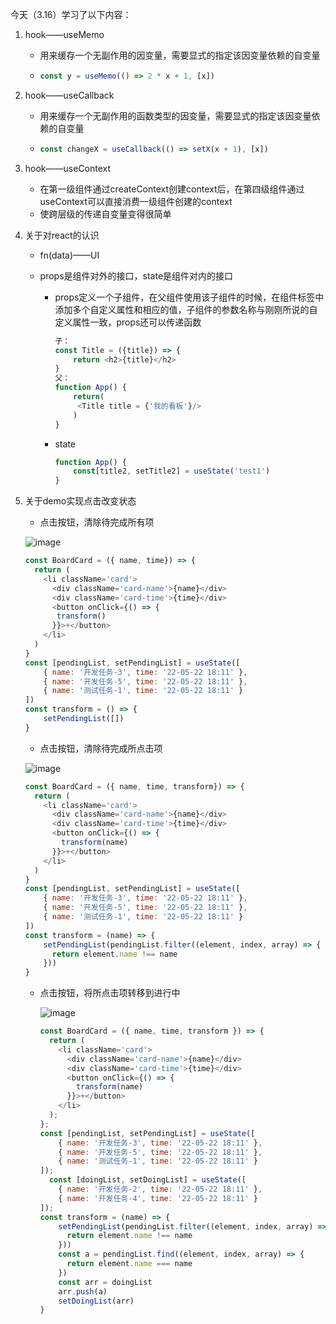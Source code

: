 今天（3.16）学习了以下内容：

1. hook——useMemo

   - 用来缓存一个无副作用的因变量，需要显式的指定该因变量依赖的自变量

   - ```js
     const y = useMemo(() => 2 * x + 1, [x])
     ```

2. hook——useCallback

   - 用来缓存一个无副作用的函数类型的因变量，需要显式的指定该因变量依赖的自变量

   - ```js
     const changeX = useCallback(() => setX(x + 1), [x])
     ```

3. hook——useContext

   - 在第一级组件通过createContext创建context后，在第四级组件通过useContext可以直接消费一级组件创建的context
   - 使跨层级的传递自变量变得很简单

4. 关于对react的认识

   - fn(data)——UI

   - props是组件对外的接口，state是组件对内的接口

     - props定义一个子组件，在父组件使用该子组件的时候，在组件标签中添加多个自定义属性和相应的值，子组件的参数名称与刚刚所说的自定义属性一致，props还可以传递函数

       ```js
       子：
       const Title = ({title}) => {
           return <h2>{title}</h2>
       }
       父：
       function App() {
           return(
           	<Title title = {'我的看板'}/>
           )
       }
       ```

     - state

       ```js
       function App() {
           const[title2, setTitle2] = useState('test1')
       }
       ```

5. 关于demo实现点击改变状态

   - 点击按钮，清除待完成所有项

     
   ![image](https://user-images.githubusercontent.com/88357094/225797472-b1bf6796-f3bd-4e61-b26a-27b59363323e.png)

     ```js
     const BoardCard = ({ name, time}) => {
       return (
         <li className='card'>
           <div className='card-name'>{name}</div>
           <div className='card-time'>{time}</div>
           <button onClick={() => {
           	transform()
           }}>+</button>
         </li>
       )
     }
     const [pendingList, setPendingList] = useState([
         { name: '开发任务-3', time: '22-05-22 18:11' },
         { name: '开发任务-5', time: '22-05-22 18:11' },
         { name: '测试任务-1', time: '22-05-22 18:11' }
     ])
     const transform = () => {
         setPendingList([])
     }
     ```

   - 点击按钮，清除待完成所点击项

    ![image](https://user-images.githubusercontent.com/88357094/225797502-b906efbc-dc4d-4783-a370-fb33cc8cab27.png)


     ```js
     const BoardCard = ({ name, time, transform}) => {
       return (
         <li className='card'>
           <div className='card-name'>{name}</div>
           <div className='card-time'>{time}</div>
           <button onClick={() => {
             transform(name)
           }}>+</button>
         </li>
       )
     }
     const [pendingList, setPendingList] = useState([
         { name: '开发任务-3', time: '22-05-22 18:11' },
         { name: '开发任务-5', time: '22-05-22 18:11' },
         { name: '测试任务-1', time: '22-05-22 18:11' }
     ])
     const transform = (name) => {
         setPendingList(pendingList.filter((element, index, array) => {
           return element.name !== name
         }))
     }
     ```

   - 点击按钮，将所点击项转移到进行中

     ![image](https://user-images.githubusercontent.com/88357094/225797549-95df04bf-a751-416a-9196-7aab698ae5fc.png)

     ```js
     const BoardCard = ({ name, time, transform }) => {
       return (
         <li className='card'>
           <div className='card-name'>{name}</div>
           <div className='card-time'>{time}</div>
           <button onClick={() => {
             transform(name)
           }}>+</button>
         </li>
       );
     };
     const [pendingList, setPendingList] = useState([
         { name: '开发任务-3', time: '22-05-22 18:11' },
         { name: '开发任务-5', time: '22-05-22 18:11' },
         { name: '测试任务-1', time: '22-05-22 18:11' }
     ]);
       const [doingList, setDoingList] = useState([
         { name: '开发任务-2', time: '22-05-22 18:11' },
         { name: '开发任务-4', time: '22-05-22 18:11' }
     ]);
     const transform = (name) => {
         setPendingList(pendingList.filter((element, index, array) => {
           return element.name !== name
         }))
         const a = pendingList.find((element, index, array) => {
           return element.name === name
         })
         const arr = doingList
         arr.push(a)
         setDoingList(arr)
     }
     ```

     
